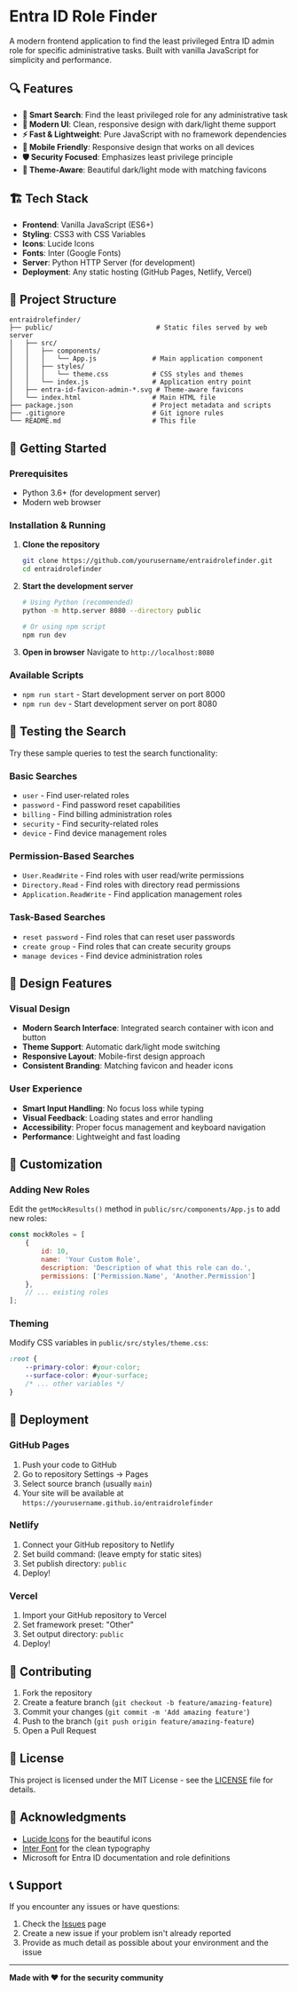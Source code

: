 # Entra ID Role Finder

A modern frontend application to find the least privileged Entra ID admin role for specific administrative tasks. Built with vanilla JavaScript for simplicity and performance.

## 🔍 Features

- **🎯 Smart Search**: Find the least privileged role for any administrative task
- **🎨 Modern UI**: Clean, responsive design with dark/light theme support
- **⚡ Fast & Lightweight**: Pure JavaScript with no framework dependencies
- **📱 Mobile Friendly**: Responsive design that works on all devices
- **🛡️ Security Focused**: Emphasizes least privilege principle
- **🔄 Theme-Aware**: Beautiful dark/light mode with matching favicons

## 🏗️ Tech Stack

- **Frontend**: Vanilla JavaScript (ES6+)
- **Styling**: CSS3 with CSS Variables
- **Icons**: Lucide Icons
- **Fonts**: Inter (Google Fonts)
- **Server**: Python HTTP Server (for development)
- **Deployment**: Any static hosting (GitHub Pages, Netlify, Vercel)

## 📁 Project Structure

```
entraidrolefinder/
├── public/                          # Static files served by web server
│   ├── src/
│   │   ├── components/
│   │   │   └── App.js              # Main application component
│   │   ├── styles/
│   │   │   └── theme.css           # CSS styles and themes
│   │   └── index.js                # Application entry point
│   ├── entra-id-favicon-admin-*.svg # Theme-aware favicons
│   └── index.html                  # Main HTML file
├── package.json                    # Project metadata and scripts
├── .gitignore                      # Git ignore rules
└── README.md                       # This file
```

## 🚀 Getting Started

### Prerequisites
- Python 3.6+ (for development server)
- Modern web browser

### Installation & Running

1. **Clone the repository**
   ```bash
   git clone https://github.com/yourusername/entraidrolefinder.git
   cd entraidrolefinder
   ```

2. **Start the development server**
   ```bash
   # Using Python (recommended)
   python -m http.server 8080 --directory public
   
   # Or using npm script
   npm run dev
   ```

3. **Open in browser**
   Navigate to `http://localhost:8080`

### Available Scripts

- `npm run start` - Start development server on port 8000
- `npm run dev` - Start development server on port 8080

## 🧪 Testing the Search

Try these sample queries to test the search functionality:

### Basic Searches
- `user` - Find user-related roles
- `password` - Find password reset capabilities
- `billing` - Find billing administration roles
- `security` - Find security-related roles
- `device` - Find device management roles

### Permission-Based Searches
- `User.ReadWrite` - Find roles with user read/write permissions
- `Directory.Read` - Find roles with directory read permissions
- `Application.ReadWrite` - Find application management roles

### Task-Based Searches
- `reset password` - Find roles that can reset user passwords
- `create group` - Find roles that can create security groups
- `manage devices` - Find device administration roles

## 🎨 Design Features

### Visual Design
- **Modern Search Interface**: Integrated search container with icon and button
- **Theme Support**: Automatic dark/light mode switching
- **Responsive Layout**: Mobile-first design approach
- **Consistent Branding**: Matching favicon and header icons

### User Experience
- **Smart Input Handling**: No focus loss while typing
- **Visual Feedback**: Loading states and error handling
- **Accessibility**: Proper focus management and keyboard navigation
- **Performance**: Lightweight and fast loading

## 🔧 Customization

### Adding New Roles
Edit the `getMockResults()` method in `public/src/components/App.js` to add new roles:

```javascript
const mockRoles = [
    {
        id: 10,
        name: 'Your Custom Role',
        description: 'Description of what this role can do.',
        permissions: ['Permission.Name', 'Another.Permission']
    },
    // ... existing roles
];
```

### Theming
Modify CSS variables in `public/src/styles/theme.css`:

```css
:root {
    --primary-color: #your-color;
    --surface-color: #your-surface;
    /* ... other variables */
}
```

## 🚀 Deployment

### GitHub Pages
1. Push your code to GitHub
2. Go to repository Settings → Pages
3. Select source branch (usually `main`)
4. Your site will be available at `https://yourusername.github.io/entraidrolefinder`

### Netlify
1. Connect your GitHub repository to Netlify
2. Set build command: (leave empty for static sites)
3. Set publish directory: `public`
4. Deploy!

### Vercel
1. Import your GitHub repository to Vercel
2. Set framework preset: "Other"
3. Set output directory: `public`
4. Deploy!

## 🤝 Contributing

1. Fork the repository
2. Create a feature branch (`git checkout -b feature/amazing-feature`)
3. Commit your changes (`git commit -m 'Add amazing feature'`)
4. Push to the branch (`git push origin feature/amazing-feature`)
5. Open a Pull Request

## 📄 License

This project is licensed under the MIT License - see the [LICENSE](LICENSE) file for details.

## 🙏 Acknowledgments

- [Lucide Icons](https://lucide.dev/) for the beautiful icons
- [Inter Font](https://rsms.me/inter/) for the clean typography
- Microsoft for Entra ID documentation and role definitions

## 📞 Support

If you encounter any issues or have questions:
1. Check the [Issues](https://github.com/yourusername/entraidrolefinder/issues) page
2. Create a new issue if your problem isn't already reported
3. Provide as much detail as possible about your environment and the issue

---

**Made with ❤️ for the security community**
